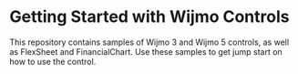 # Getting Started with Wijmo Controls

This repository contains samples of Wijmo 3 and Wijmo 5 controls, as well as FlexSheet and FinancialChart.
Use these samples to get jump start on how to use the control.
